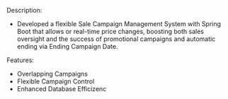  Description:
 
 - Developed a flexible Sale Campaign Management System with
   Spring Boot that allows or real-time price changes, boosting
   both sales oversight and the success of promotional campaigns
   and automatic ending via Ending Campaign Date.

 Features:

  - Overlapping Campaigns
  - Flexible Campaign Control
  - Enhanced Database Efficizenc
